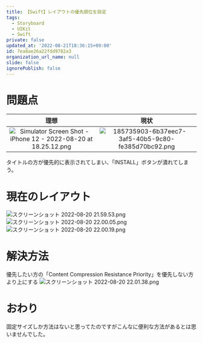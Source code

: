 ```yaml
---
title: 【Swift】レイアウトの優先順位を設定
tags:
  - Storyboard
  - UIKit
  - Swift
private: false
updated_at: '2022-08-21T18:36:15+09:00'
id: 7ea8ae26a22fdd9782a3
organization_url_name: null
slide: false
ignorePublish: false
---
```

# 問題点
|理想|現状|
|:-:|:-:|
|![Simulator Screen Shot - iPhone 12 - 2022-08-20 at 18.25.12.png](https://qiita-image-store.s3.ap-northeast-1.amazonaws.com/0/1745371/00259665-2ab9-c1b9-dcc0-f3cb47b72a12.png)|![185735903-6b37eec7-3af5-40b5-9c80-fe385d70bc92.png](https://qiita-image-store.s3.ap-northeast-1.amazonaws.com/0/1745371/43f0f612-34b8-9c73-bf20-e05954878c01.png)|

タイトルの方が優先的に表示されてしまい、「INSTALL」ボタンが潰れてしまう。

# 現在のレイアウト
![スクリーンショット 2022-08-20 21.59.53.png](https://qiita-image-store.s3.ap-northeast-1.amazonaws.com/0/1745371/e57b2947-ce22-101d-383e-5735e34290b3.png)
![スクリーンショット 2022-08-20 22.00.05.png](https://qiita-image-store.s3.ap-northeast-1.amazonaws.com/0/1745371/ac0dbe10-69c0-b86e-2273-bcfb63cf2dd6.png)
![スクリーンショット 2022-08-20 22.00.19.png](https://qiita-image-store.s3.ap-northeast-1.amazonaws.com/0/1745371/45374a5e-4a95-7a93-09df-908f90d3c20b.png)

# 解決方法
優先したい方の「Content Compression Resistance Priority」を優先しない方より上にする
![スクリーンショット 2022-08-20 22.01.38.png](https://qiita-image-store.s3.ap-northeast-1.amazonaws.com/0/1745371/8dc1cfa2-0e85-3ed1-318a-698ef5c683c5.png)

# おわり
固定サイズしか方法はないと思ってたのですがこんなに便利な方法があるとは思いませんでした。

